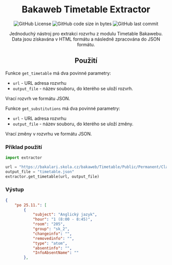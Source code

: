 <div align="center">

  <h1>Bakaweb Timetable Extractor</h1>

  ![GitHub License](https://img.shields.io/github/license/MortikCZ/Bakaweb-Timetable-Extractor)
  ![GitHub code size in bytes](https://img.shields.io/github/languages/code-size/MortikCZ/Bakaweb-Timetable-Extractorh)
  ![GitHub last commit](https://img.shields.io/github/last-commit/MortikCZ/Bakaweb-Timetable-Extractor)

  <p>Jednoduchý nástroj pro extrakci rozvrhu z modulu Timetable Bakawebu. Data jsou získavána v HTML formátu a následně zpracována do JSON formátu.</p>
  
</div>
<h2 align = "center">Použití</h2>

Funkce `get_timetable` má dva povinné parametry:
- `url` - URL adresa rozvrhu
- `output_file` - název souboru, do kterého se uloží rozvrh.

Vrací rozvrh ve formátu JSON.

Funkce `get_substitutions` má dva povinné parametry:
- `url` - URL adresa rozvrhu
- `output_file` - název souboru, do kterého se uloží změny.

Vrací změny v rozvrhu ve formátu JSON.

### Příklad použití
```python
import extractor

url = "https://bakalari.skola.cz/bakaweb/Timetable/Public/Permanent/Class/4U"
output_file = "timetable.json"
extractor.get_timetable(url, output_file)
```

### Výstup
```json
{
    "po 25.11.": [
        {
            "subject": "Anglický jazyk",
            "hour": "1 (8:00 - 8:45)",
            "room": "205",
            "group": "sk_2",
            "changeinfo": "",
            "removedinfo": "",
            "type": "atom",
            "absentinfo": "",
            "InfoAbsentName": ""
        },
```







